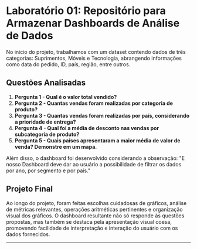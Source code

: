 # Laboratório 01: Repositório para Armazenar Dashboards de Análise de Dados

No início do projeto, trabalhamos com um dataset contendo dados de três categorias: Suprimentos, Móveis e Tecnologia, abrangendo informações como data do pedido, ID, país, região, entre outros.

## Questões Analisadas

1. **Pergunta 1 - Qual é o valor total vendido?**
2. **Pergunta 2 - Quantas vendas foram realizadas por categoria de produto?**
3. **Pergunta 3 - Quantas vendas foram realizadas por país, considerando a prioridade de entrega?**
4. **Pergunta 4 - Qual foi a média de desconto nas vendas por subcategoria de produto?**
5. **Pergunta 5 - Quais países apresentaram a maior média de valor de venda? Demonstre em um mapa.**

Além disso, o dashboard foi desenvolvido considerando a observação: "E nosso Dashboard deve dar ao usuário a possibilidade de filtrar os dados por ano, por segmento e por país."

## Projeto Final

Ao longo do projeto, foram feitas escolhas cuidadosas de gráficos, análise de métricas relevantes, operações aritméticas pertinentes e organização visual dos gráficos. O dashboard resultante não só responde às questões propostas, mas também se destaca pela apresentação visual coesa, promovendo facilidade de interpretação e interação do usuário com os dados fornecidos.

---
